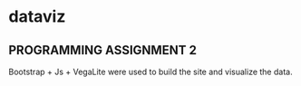 # dataviz

## PROGRAMMING ASSIGNMENT 2 ##

Bootstrap + Js + VegaLite were used to build the site and visualize the data.
